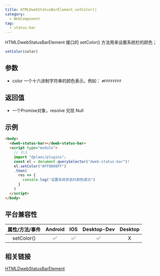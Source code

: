 ```yaml
---
title: HTMLDwebStatusBarElement.setColor()
category:
  - WebComponent
tag:
  - status-bar
---
```


HTMLDwebStatusBarElement 接口的 setColor() 方法用来设置系统栏的颜色；


```javascript
setColor(color)
```

## 参数
- color 一个十六进制字符串的颜色表示。例如： `#FFFFFFFF`

## 返回值
- 一个Promise对象，resolve 兑现 Null


## 示例
```html
<body>
  <dweb-status-bar></dweb-status-bar>
  <script type="module">
    // 引入
    import "@plaoc/plugins";
    const el = document.querySelector("dweb-status-bar")!
    el.setColor("#FF0000FF")
    .then(
      res => {
        console.log("设置系统状态栏颜色成功")
      }
    )
  </script>
</body>
```


## 平台兼容性
| 属性/方法/事件 | Android | IOS | Desktop-Dev | Desktop |
|:------------:|:-------:|:---:|:-----------:|:-------:|
| setColor()   | ✅      | ✅  | ✅          | X       |


## 相关链接
[HTMLDwebStatusBarElement](./index.md)
 